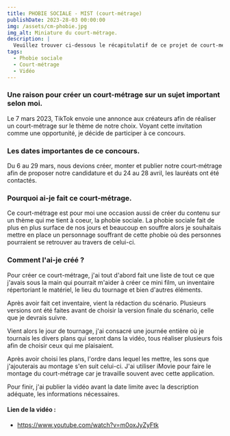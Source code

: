 ```yaml
---
title: PHOBIE SOCIALE - MIST (court-métrage)
publishDate: 2023-28-03 00:00:00
img: /assets/cm-phobie.jpg
img_alt: Miniature du court-métrage.
description: |
  Veuillez trouver ci-dessous le récapitulatif de ce projet de court-métrage.
tags:
  - Phobie sociale
  - Court-métrage
  - Vidéo
---
```


### Une raison pour créer un court-métrage sur un sujet important selon moi.

Le 7 mars 2023, TikTok envoie une annonce aux créateurs afin de réaliser un court-métrage sur le thème de notre choix. Voyant cette invitation comme une opportunité, je décide de participer à ce concours.

### Les dates importantes de ce concours.

Du 6 au 29 mars, nous devions créer, monter et publier notre court-métrage afin de proposer notre candidature et du 24 au 28 avril, les lauréats ont été contactés.

### Pourquoi ai-je fait ce court-métrage.

Ce court-métrage est pour moi une occasion aussi de créer du contenu sur un thème qui me tient à coeur, la phobie sociale. La phobie sociale fait de plus en plus surface de nos jours et beaucoup en souffre alors je souhaitais mettre en place un personnage souffrant de cette phobie où des personnes pourraient se retrouver au travers de celui-ci.

### Comment l'ai-je créé ?

Pour créer ce court-métrage, j'ai tout d'abord fait une liste de tout ce que j'avais sous la main qui pourrait m'aider à créer ce mini film, un inventaire répertoriant le matériel, le lieu du tournage et bien d'autres éléments.

Après avoir fait cet inventaire, vient la rédaction du scénario. Plusieurs versions ont été faites avant de choisir la version finale du scénario, celle que je devrais suivre.

Vient alors le jour de tournage, j'ai consacré une journée entière où je tournais les divers plans qui seront dans la vidéo, tous réaliser plusieurs fois afin de choisir ceux qui me plaisaient.

Après avoir choisi les plans, l'ordre dans lequel les mettre, les sons que j'ajouterais au montage s'en suit celui-ci. J'ai utiliser iMovie pour faire le montage du court-métrage car je travaille souvent avec cette application.

Pour finir, j'ai publier la vidéo avant la date limite avec la description adéquate, les informations nécessaires.

#### Lien de la vidéo :

- https://www.youtube.com/watch?v=m0oxJyZyFtk